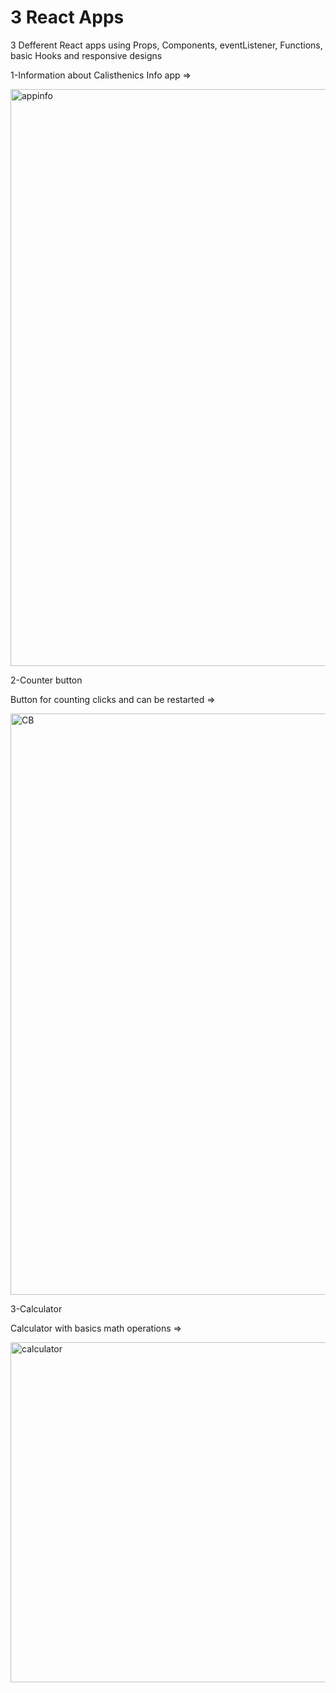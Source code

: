 # 3 React Apps
3 Defferent React apps using Props, Components, eventListener, Functions, basic Hooks and responsive designs 


1-Information about Calisthenics
Info app => 

 <img width="923" alt="appinfo" src="https://github.com/Jhongom/3Reactapps/assets/69689700/5a1991f9-4654-4c36-93d0-bf702c97611d">


2-Counter button

Button for counting clicks and can be restarted =>

<img width="930" alt="CB" src="https://github.com/Jhongom/3Reactapps/assets/69689700/c413ed57-8168-43ca-9f0c-3db4843e74d9">


3-Calculator

Calculator with basics math operations =>

<img width="544" alt="calculator" src="https://github.com/Jhongom/3Reactapps/assets/69689700/65e3a2e8-abb3-4979-9b38-e32e3498667f">
